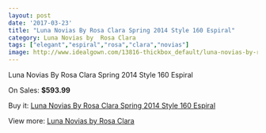 ```yaml
---
layout: post
date: '2017-03-23'
title: "Luna Novias By Rosa Clara Spring 2014 Style 160 Espiral"
category: Luna Novias by  Rosa Clara
tags: ["elegant","espiral","rosa","clara","novias"]
image: http://www.idealgown.com/13816-thickbox_default/luna-novias-by-rosa-clara-spring-2014-style-160-espiral.jpg
---
```

Luna Novias By Rosa Clara Spring 2014 Style 160 Espiral

On Sales: **$593.99**
<a href="https://www.idealgown.com/en/luna-novias-by-rosa-clara/5561-luna-novias-by-rosa-clara-spring-2014-style-160-espiral.html"><amp-img layout="responsive" width="600" height="600" src="//www.idealgown.com/13816-thickbox_default/luna-novias-by-rosa-clara-spring-2014-style-160-espiral.jpg" alt="Luna Novias By Rosa Clara Spring 2014 Style 160 Espiral 0" /></a>
<a href="https://www.idealgown.com/en/luna-novias-by-rosa-clara/5561-luna-novias-by-rosa-clara-spring-2014-style-160-espiral.html"><amp-img layout="responsive" width="600" height="600" src="//www.idealgown.com/13817-thickbox_default/luna-novias-by-rosa-clara-spring-2014-style-160-espiral.jpg" alt="Luna Novias By Rosa Clara Spring 2014 Style 160 Espiral 1" /></a>

Buy it: [Luna Novias By Rosa Clara Spring 2014 Style 160 Espiral](https://www.idealgown.com/en/luna-novias-by-rosa-clara/5561-luna-novias-by-rosa-clara-spring-2014-style-160-espiral.html "Luna Novias By Rosa Clara Spring 2014 Style 160 Espiral")

View more: [Luna Novias by  Rosa Clara](https://www.idealgown.com/en/81-luna-novias-by--rosa-clara "Luna Novias by  Rosa Clara")